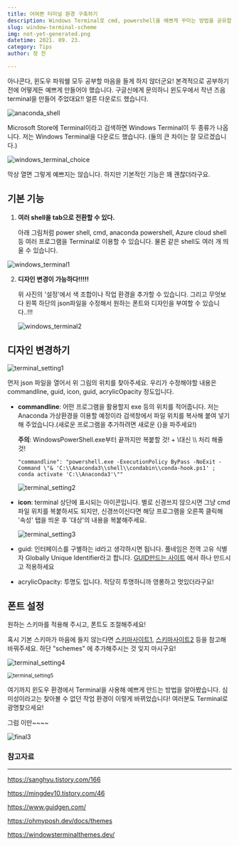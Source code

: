 ```yaml
---
title: 어여쁜 터미널 환경 구축하기
description: Windows Terminal로 cmd, powershell을 예쁘게 꾸미는 방법을 공유합니다.
slug: window-terminal-scheme
img: not-yet-generated.png
datetime: 2021. 09. 23.
category: Tips
author: 정 찬

---
```




아나콘다, 윈도우 파워쉘 모두 공부할 마음을 들게 하지 않더군요! 본격적으로 공부하기 전에 어떻게든 예쁘게 만들어야 했습니다. 구글신에게 문의하니 윈도우에서 작년 즈음 terminal을 만들어 주었대요!! 얼른 다운로드 했습니다.

![anaconda_shell](/window-terminal-scheme/anaconda_shell.PNG)

Microsoft Store에 Terminal이라고 검색하면 Windows Terminal이 두 종류가 나옵니다. 저는 Windows Terminal을 다운로드 했습니다. (둘의 큰 차이는 잘 모르겠습니다.)



![windows_terminal_choice](/window-terminal-scheme/windows_terminal_choice.png)

막상 열면 그렇게 예쁘지는 않습니다. 하지만 기본적인 기능은 꽤 괜찮더라구요.



## 기본 기능

1. **여러 shell을 tab으로 전환할 수 있다.**

   아래 그림처럼 power shell, cmd, anaconda powershell, Azure cloud shell 등 여러 프로그램을 Terminal로 이용할 수 있습니다. 물론 같은 shell도 여러 개 띄울 수 있습니다.

![windows_terminal1](/window-terminal-scheme/windows_terminal1.png)



2. **디자인 변경이 가능하다!!!!!**

   위 사진의 '설정'에서 색 조합이나 작업 환경을 추가할 수 있습니다. 그리고 무엇보다 왼쪽 하단의 json파일을 수정해서 원하는 폰트와 디자인을 부여할 수 있습니다..!!!

   ![windows_terminal2](/window-terminal-scheme/windows_terminal2.png)



## 디자인 변경하기

![terminal_setting1](/window-terminal-scheme/terminal_setting1.PNG)

먼저 json 파일을 열어서 위 그림의 위치를 찾아주세요. 우리가 수정해야할 내용은 commandline, guid, icon, guid, acrylicOpacity 정도입니다.

- **commandline**: 어떤 프로그램을 활용할지 exe 등의 위치를 적어줍니다. 저는 Anaconda 가상환경을 이용할 예정이라 검색창에서 파일 위치를 복사해 붙여 넣기 해 주었습니다.(새로운 프로그램을 추가하려면 새로운 {}을 파주세요!)

  **주의**: WindowsPowerShell.exe부터 끝까지만 복붙할 것! + \대신 \\\ 처리 해줄 것!

  `"commandline": "powershell.exe -ExecutionPolicy ByPass -NoExit -Command \"& 'C:\\Anaconda3\\shell\\condabin\\conda-hook.ps1' ; conda activate 'C:\\Anaconda3'\""`

  ![terminal_setting2](/window-terminal-scheme/terminal_setting2.png)



- **icon**: terminal 상단에 표시되는 아이콘입니다. 별로 신경쓰지 않으시면 그냥 cmd 파일 위치를 복붙하셔도 되지만, 신경쓰이신다면 해당 프로그램을 오른쪽 클릭해 '속성' 탭을 띄운 후 '대상'의 내용을 복붙해주세요.

  ![terminal_setting3](/window-terminal-scheme/terminal_setting3.png)



- guid: 인터페이스를 구별하는 id라고 생각하시면 됩니다. 풀네임은 전역 고유 식별자 Globally Unique Identifier라고 합니다. [GUID만드는 사이트](https://www.guidgen.com/) 에서 하나 만드시고 적용하세요
- acrylicOpacity: 투명도 입니다. 적당히 투명하니까 영롱하고 멋있더라구요!



## 폰트 설정

원하는 스키마를 적용해 주시고, 폰트도 조절해주세요!

혹시 기본 스키마가 마음에 들지 않는다면 [스키마사이트1](https://ohmyposh.dev/docs/themes), [스키마사이트2](https://windowsterminalthemes.dev/) 등을 참고해 바꿔주세요. 하단 "schemes" 에 추가해주시는 것 잊지 마시구요!

![terminal_setting4](/window-terminal-scheme/terminal_setting4.PNG)

<img src="/window-terminal-scheme/terminal_setting5.png" alt="terminal_setting5" style="zoom:80%;" />



여기까지 윈도우 환경에서 Terminal을 사용해 예쁘게 만드는 방법을 알아봤습니다. 심미성이라고는 찾아볼 수 없던 작업 환경이 이렇게 바뀌었습니다! 여러분도 Terminal로 광명찾으세요!

그럼 이만~~~~

![final3](/window-terminal-scheme/final3.png)





### 참고자료

---

https://sanghyu.tistory.com/166

https://mingdev10.tistory.com/46

https://www.guidgen.com/

https://ohmyposh.dev/docs/themes

https://windowsterminalthemes.dev/